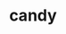 ---
layout: smileys&emotion
title: candy
emoji: candy
permalink: 🍬.html
image: assets/img/3moji/candy.png
---